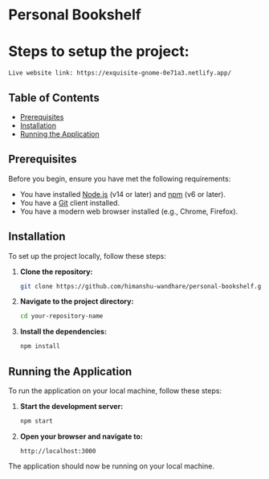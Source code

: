 # Personal Bookshelf

# Steps to setup the project:

    Live website link: https://exquisite-gnome-0e71a3.netlify.app/

## Table of Contents

- [Prerequisites](#prerequisites)
- [Installation](#installation)
- [Running the Application](#running-the-application)

## Prerequisites

Before you begin, ensure you have met the following requirements:

- You have installed [Node.js](https://nodejs.org/) (v14 or later) and [npm](https://www.npmjs.com/) (v6 or later).
- You have a [Git](https://git-scm.com/) client installed.
- You have a modern web browser installed (e.g., Chrome, Firefox).

## Installation

To set up the project locally, follow these steps:

1. **Clone the repository:**

   ```bash
   git clone https://github.com/himanshu-wandhare/personal-bookshelf.git

   ```

2. **Navigate to the project directory:**

   ```bash
   cd your-repository-name

   ```

3. **Install the dependencies:**

   ```bash
   npm install
   ```

## Running the Application

To run the application on your local machine, follow these steps:

1. **Start the development server:**

   ```bash
   npm start

   ```

2. **Open your browser and navigate to:**

   ```
   http://localhost:3000

   ```

The application should now be running on your local machine.
